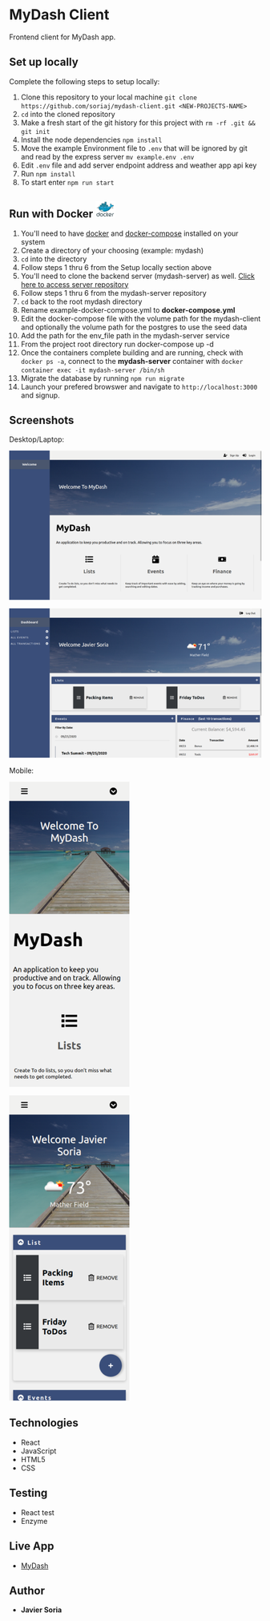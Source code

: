 # MyDash Client

Frontend client for MyDash app. 

## Set up locally

Complete the following steps to setup locally:

1. Clone this repository to your local machine `git clone https://github.com/soriaj/mydash-client.git <NEW-PROJECTS-NAME>`
2. `cd` into the cloned repository
3. Make a fresh start of the git history for this project with `rm -rf .git && git init`
3. Install the node dependencies `npm install`
4. Move the example Environment file to `.env` that will be ignored by git and read by the express server `mv example.env .env`
5. Edit `.env` file and add server endpoint address and weather app api key
6. Run `npm install`
7. To start enter `npm run start`

## Run with Docker ![docker](src/img/docker-logo.png?raw=true "Docker Logo")

1. You'll need to have [docker](https://docs.docker.com/get-docker/) and [docker-compose](https://docs.docker.com/compose/install/) installed on your system
2. Create a directory of your choosing (example: mydash)
3. `cd` into the directory
4. Follow steps 1 thru 6 from the Setup locally section above
5. You'll need to clone the backend server (mydash-server) as well. [Click here to access server repository](https://github.com/soriaj/mydash-server)
6. Follow steps 1 thru 6 from the mydash-server repository
7. `cd` back to the root mydash directory
8. Rename example-docker-compose.yml to <strong>docker-compose.yml</strong>
9. Edit the docker-compose file with the volume path for the mydash-client and optionally the volume path for the postgres to use the seed data 
10. Add the path for the env_file path in the mydash-server service
13. From the project root directory run docker-compose up -d
12. Once the containers complete building and are running, check with `docker ps -a`, connect to the <strong>mydash-server</strong> container with `docker container exec -it mydash-server /bin/sh`
13. Migrate the database by running `npm run migrate`
14. Launch your prefered browswer and navigate to `http://localhost:3000` and signup.

## Screenshots

Desktop/Laptop: 

![landing screen](src/img/mydash-desktop.png?raw=true "Landing-Page-Full")

![dashboard screen](src/img/mydash-dashboard-desktop.png?raw=true "Dashbaord-Page-Full")

Mobile:

![landing screen](src/img/mydash-mobile.png?raw=true "Landing-Page-Mobile")

![landing screen](src/img/mydash-dashboard-mobile.png?raw=true "Landing-Page-Mobile")

## Technologies
- React
- JavaScript
- HTML5
- CSS

## Testing 
- React test
- Enzyme

## Live App

- [MyDash](https://mydash.now.sh/)

## Author

* **Javier Soria**